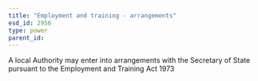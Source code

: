 ```yaml
---
title: "Employment and training - arrangements"
esd_id: 2956
type: power
parent_id:  
---
```


A local Authority may enter into arrangements with the Secretary of State pursuant to the Employment  and Training Act 1973

